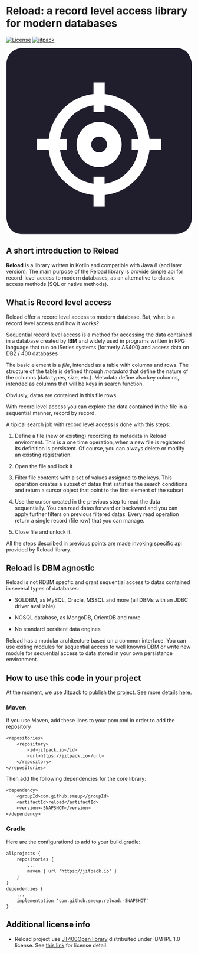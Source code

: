 # Reload: a record level access library for modern databases 

[![License](https://img.shields.io/badge/License-Apache%202.0-blue.svg)](https://opensource.org/licenses/Apache-2.0) [![jitpack](https://jitpack.io/v/smeup/reload.svg)](https://jitpack.io/#smeup/reload)

![reload Logo](/images/logo-reload.png)  

## A short introduction to Reload

**Reload** is a library written in Kotlin and compatible with Java 8 (and later version). The main purpose of the Reload library is provide simple api for record-level access to modern databases, as an alternative to classic access methods (SQL or native methods).

## What is Record level access

Reload offer a record level access to modern database. But, what is a record level access and how it works?

Sequential record level access is a method for accessing the data contained in a database created by **IBM** and widely used in programs written in RPG language that run on iSeries systems (formerly AS400) and access data on DB2 / 400 databases

The basic element is a *file*, intended as a table with columns and rows. The structure of the table is defined through *metadata* that define the nature of the columns (data types, size, etc.). Metadata define also key columns, intended as columns that will be keys in search function. 

Obviusly, datas are contained in this file rows.

With record level access you can explore the data contained in the file in a sequential manner, record by record.

A tipical search job with record level access is done with this steps:

1. Define a file (new or existing) recording its metadata in Reload enviroment. This is a one time operation, when a new file is registered its definition is persistent. Of course, you can always delete or modify an existing registration.

2. Open the file and lock it

3. Filter file contents with a set of values assigned to the keys. This operation creates a subset of datas that satisfies the search conditions and return a cursor object that point to the first element of the subset.

4. Use the cursor created in the previous step to read the data sequentially. You can read datas forward or backward and you can apply further  filters on previous filtered datas. Every read operation return a single record (file row) that you can manage.

5. Close file and unlock it.

All the steps described in previous points are made invoking specific api provided by Reload library.
  

## Reload is DBM agnostic

Reload is not RDBM specfic and grant sequential access to datas contained in several types of databases:

- SQLDBM, as MySQL, Oracle, MSSQL and more (all DBMs with an JDBC driver avalilable)

- NOSQL database, as MongoDB, OrientDB and more

- No standard persitent data engines

Reload has a modular architecture based on a common interface. You can use exiting modules for sequential access to well knowns DBM or write new module for sequential access to data stored in your own  persistance environment. 
 
## How to use this code in your project

At the moment, we use [Jitpack](https://jitpack.io/) to publish the [project](https://jitpack.io/#smeup/reload).
See more details [here](docs/jitpack.md).

### Maven
If you use Maven, add these lines to your pom.xml in order to add the repository

    <repositories>
        <repository>
            <id>jitpack.io</id>
            <url>https://jitpack.io</url>
        </repository>
    </repositories>
	
Then add the following dependencies for the core library:
	
    <dependency>
        <groupId>com.github.smeup</groupId>
        <artifactId>reload</artifactId>
        <version>-SNAPSHOT</version>
    </dependency>

### Gradle
Here are the configurationd to add to your build.gradle:
```
allprojects {
    repositories {
        ...
        maven { url 'https://jitpack.io' }
    }
}
dependencies {
    ...
    implementation 'com.github.smeup:reload:-SNAPSHOT'
}
```
  
## Additional license info

- Reload project use [JT400Open library](https://sourceforge.net/projects/jt400/) distribuited under IBM IPL 1.0 license. See [this link](https://opensource.org/licenses/ibmpl.php) for license detail.


